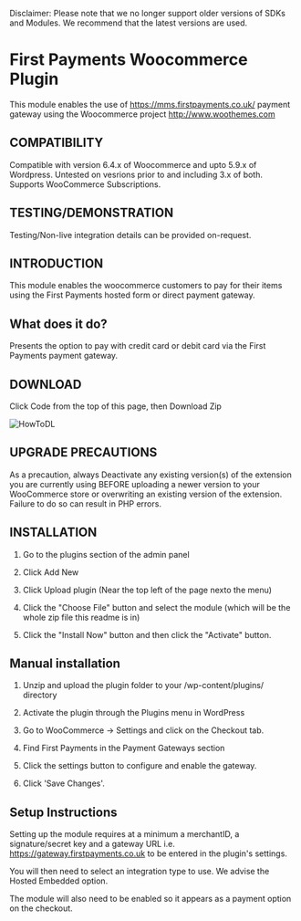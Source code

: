 Disclaimer: Please note that we no longer support older versions of SDKs and Modules. We recommend that the latest versions are used.

First Payments Woocommerce Plugin
==============

This module enables the use of https://mms.firstpayments.co.uk/ payment gateway using the Woocommerce project http://www.woothemes.com

COMPATIBILITY
------------

Compatible with version 6.4.x of Woocommerce and upto 5.9.x of Wordpress.  Untested on vesrions prior to and including 3.x of both.
Supports WooCommerce Subscriptions.

TESTING/DEMONSTRATION
------------

Testing/Non-live integration details can be provided on-request.

INTRODUCTION
------------

This module enables the woocommerce customers to pay for their items using the First Payments hosted form or direct payment gateway.

What does it do?
----------------
Presents the option to pay with credit card or debit card via the First Payments payment gateway.

DOWNLOAD
------------
Click Code from the top of this page, then Download Zip

![HowToDL](https://i.imgur.com/8JVti4N.png)

UPGRADE PRECAUTIONS
------------

As a precaution, always Deactivate any existing version(s) of the extension you are currently using BEFORE uploading a newer version to your WooCommerce store or overwriting an existing version of the extension.  Failure to do so can result in PHP errors.

INSTALLATION
------------

1. Go to the plugins section of the admin panel

2. Click Add New

3. Click Upload plugin (Near the top left of the page nexto the menu)

4. Click the "Choose File" button and select the module (which will be the whole zip file this readme is in)

4. Click the "Install Now" button and then click the "Activate" button.


Manual installation 
--------------------

1. Unzip and upload the plugin folder to your /wp-content/plugins/ directory

2. Activate the plugin through the Plugins menu in WordPress

3. Go to WooCommerce -> Settings and click on the Checkout tab. 

4. Find First Payments in the Payment Gateways section 

5. Click the settings button to configure and enable the gateway.

6. Click 'Save Changes'.


Setup Instructions
--------------------

Setting up the module requires at a minimum a merchantID, a signature/secret key and
a gateway URL i.e. https://gateway.firstpayments.co.uk to be entered in the plugin's settings.

You will then need to select an integration type to use.  We advise the Hosted Embedded option.

The module will also need to be enabled so it appears as a payment option on the checkout.

